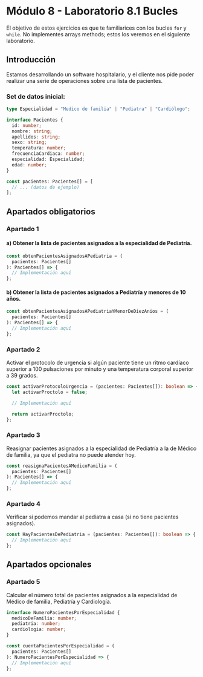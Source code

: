 # Módulo 8 - Laboratorio 8.1 Bucles

El objetivo de estos ejercicios es que te familiarices con los bucles `for` y `while`. No implementes arrays methods; estos los veremos en el siguiente laboratorio.

## Introducción

Estamos desarrollando un software hospitalario, y el cliente nos pide poder realizar una serie de operaciones sobre una lista de pacientes.

### Set de datos inicial:

```typescript
type Especialidad = "Medico de familia" | "Pediatra" | "Cardiólogo";

interface Pacientes {
  id: number;
  nombre: string;
  apellidos: string;
  sexo: string;
  temperatura: number;
  frecuenciaCardiaca: number;
  especialidad: Especialidad;
  edad: number;
}

const pacientes: Pacientes[] = [
  // ... (datos de ejemplo)
];
```

## Apartados obligatorios

### Apartado 1

#### a) Obtener la lista de pacientes asignados a la especialidad de Pediatría.

```typescript
const obtenPacientesAsignadosAPediatria = (
  pacientes: Pacientes[]
): Pacientes[] => {
  // Implementación aquí
};
```

#### b) Obtener la lista de pacientes asignados a Pediatría y menores de 10 años.

```typescript
const obtenPacientesAsignadosAPediatriaYMenorDeDiezAnios = (
  pacientes: Pacientes[]
): Pacientes[] => {
  // Implementación aquí
};
```

### Apartado 2

Activar el protocolo de urgencia si algún paciente tiene un ritmo cardíaco superior a 100 pulsaciones por minuto y una temperatura corporal superior a 39 grados.

```typescript
const activarProtocoloUrgencia = (pacientes: Pacientes[]): boolean => {
  let activarProctolo = false;

  // Implementación aquí

  return activarProctolo;
};
```

### Apartado 3

Reasignar pacientes asignados a la especialidad de Pediatría a la de Médico de familia, ya que el pediatra no puede atender hoy.

```typescript
const reasignaPacientesAMedicoFamilia = (
  pacientes: Pacientes[]
): Pacientes[] => {
  // Implementación aquí
};
```

### Apartado 4

Verificar si podemos mandar al pediatra a casa (si no tiene pacientes asignados).

```typescript
const HayPacientesDePediatria = (pacientes: Pacientes[]): boolean => {
  // Implementación aquí
};
```

## Apartados opcionales

### Apartado 5

Calcular el número total de pacientes asignados a la especialidad de Médico de familia, Pediatría y Cardiología.

```typescript
interface NumeroPacientesPorEspecialidad {
  medicoDeFamilia: number;
  pediatria: number;
  cardiologia: number;
}

const cuentaPacientesPorEspecialidad = (
  pacientes: Pacientes[]
): NumeroPacientesPorEspecialidad => {
  // Implementación aquí
};
```